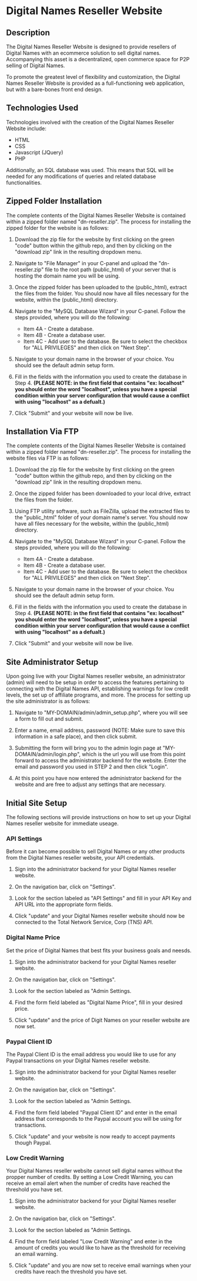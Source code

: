 # Digital Names Reseller Website



## Description

The Digital Names Reseller Website is designed to provide resellers of Digital Names with an ecommerce solution to sell digital names. Accompanying this asset is a decentralized, open commerce space for P2P selling of Digital Names.

To promote the greatest level of flexibility and customization, the Digital Names Reseller Website is provided as a full-functioning web application, but with a bare-bones front end design.

## Technologies Used

Technologies involved with the creation of the Digital Names Reseller Website include:

* HTML
* CSS
* Javascript (JQuery)
* PHP

Additionally, an SQL database was used. This means that SQL will be needed for any modifications of queries and related database functionalities. 

## Zipped Folder Installation

The complete contents of the Digital Names Reseller Website is contained within a zipped folder named "dn-reseller.zip". The process for installing the zipped folder for the website is as follows:

1. Download the zip file for the website by first clicking on the green "code" button within the github repo, and then by clicking on the "download zip" link in the resulting dropdown menu.

2. Navigate to "File Manager" in your C-panel and upload the "dn-reseller.zip" file to the root path (public_html) of your server that is hosting the domain name you will be using.

3. Once the zipped folder has been uploaded to the (public_html), extract the files from the folder. You should now have all files necessary for the website, within the (public_html) directory.

4. Navigate to the "MySQL Database Wizard" in your C-panel. Follow the steps provided, where you will do the following:
    * Item 4A - Create a database.
    * Item 4B - Create a database user.
    * Item 4C - Add user to the database. Be sure to select the checkbox for "ALL PRIVILEGES" and then click on "Next Step".

5. Navigate to your domain name in the browser of your choice. You should see the default admin setup form.

6. Fill in the fields with the information you used to create the database in Step 4. **(PLEASE NOTE: in the first field that contains "ex: localhost" you should enter the word "localhost", unless you have a special condition within your server configuration that would cause a conflict with using "localhost" as a defualt.)**

7. Click "Submit" and your website will now be live.

## Installation Via FTP

The complete contents of the Digital Names Reseller Website is contained within a zipped folder named "dn-reseller.zip". The process for installing the website files via FTP is as follows:

1. Download the zip file for the website by first clicking on the green "code" button within the github repo, and then by clicking on the "download zip" link in the resulting dropdown menu.

2. Once the zipped folder has been downloaded to your local drive, extract the files from the folder.

3. Using FTP utility software, such as FileZilla, upload the extracted files to the "public_html" folder of your domain name's server. You should now have all files necessary for the website, within the (public_html) directory.

4. Navigate to the "MySQL Database Wizard" in your C-panel. Follow the steps provided, where you will do the following:
    * Item 4A - Create a database.
    * Item 4B - Create a database user.
    * Item 4C - Add user to the database. Be sure to select the checkbox for "ALL PRIVILEGES" and then click on "Next Step".

5. Navigate to your domain name in the browser of your choice. You should see the default admin setup form.

6. Fill in the fields with the information you used to create the database in Step 4. **(PLEASE NOTE: in the first field that contains "ex: localhost" you should enter the word "localhost", unless you have a special condition within your server configuration that would cause a conflict with using "localhost" as a defualt.)**

7. Click "Submit" and your website will now be live.

## Site Administrator Setup

Upon going live with your Digital Names reseller website, an administrator (admin) will need to be setup in order to access the features pertaining to connecting with the Digital Names API, establishing warnings for low credit levels, the set up of affiliate programs, and more. The process for setting up the site administrator is as follows:

1. Navigate to "MY-DOMAIN/admin/admin_setup.php", where you will see a form to fill out and submit.

2. Enter a name, email address, password (NOTE: Make sure to save this information in a safe place), and then click submit.

3. Submitting the form will bring you to the admin login page at "MY-DOMAIN/admin/login.php", which is the url you will use from this point forward to access the administrator backend for the website. Enter the email and password you used in STEP 2 and then click "Login".

4. At this point you have now entered the administrator backend for the website and are free to adjust any settings that are necessary.

## Initial Site Setup

The following sections will provide instructions on how to set up your Digital Names reseller website for immediate useage.

### API Settings

Before it can become possible to sell Digital Names or any other products from the Digital Names reseller website, your API credentials.

1. Sign into the administrator backend for your Digital Names reseller website.

2. On the navigation bar, click on "Settings".

3. Look for the section labeled as "API Settings" and fill in your API Key and API URL into the appropriate form fields.

4. Click "update" and your Digital Names reseller website should now be connected to the Total Network Service, Corp (TNS) API.

### Digital Name Price

Set the price of Digital Names that best fits your business goals and neesds.

1. Sign into the administrator backend for your Digital Names reseller website.

2. On the navigation bar, click on "Settings".

3. Look for the section labeled as "Admin Settings.

4. Find the form field labeled as "Digital Name Price", fill in your desired price.

5. Click "update" and the price of Digit Names on your reseller website are now set.

### Paypal Client ID

The Paypal Client ID is the email address you would like to use for any Paypal transactions on your Digital Names reseller website.

1. Sign into the administrator backend for your Digital Names reseller website.

2. On the navigation bar, click on "Settings".

3. Look for the section labeled as "Admin Settings.

4. Find the form field labeled "Paypal Client ID" and enter in the email address that corresponds to the Paypal account you will be using for transactions.

5. Click "update" and your website is now ready to accept payments though Paypal.

### Low Credit Warning

Your Digital Names reseller website cannot sell digital names without the propper number of credits. By setting a Low Credit Warning, you can receive an email alert when the number of credits have reached the threshold you have set.

1. Sign into the administrator backend for your Digital Names reseller website.

2. On the navigation bar, click on "Settings".

3. Look for the section labeled as "Admin Settings.

4. Find the form field labeled "Low Credit Warning" and enter in the amount of credits you would like to have as the threshold for receiving an email warning.

5. Click "update" and you are now set to receive email warnings when your credits have reach the threshold you have set.